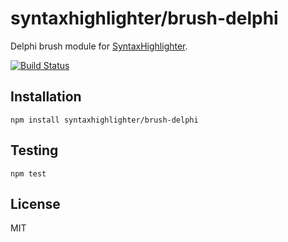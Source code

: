 # syntaxhighlighter/brush-delphi

Delphi brush module for [SyntaxHighlighter](https://github.com/syntaxhighlighter).

[![Build Status](https://travis-ci.org/alexgorbatchev/brush-delphi.svg)](https://travis-ci.org/alexgorbatchev/brush-delphi)

## Installation

    npm install syntaxhighlighter/brush-delphi

## Testing

    npm test

## License

MIT
